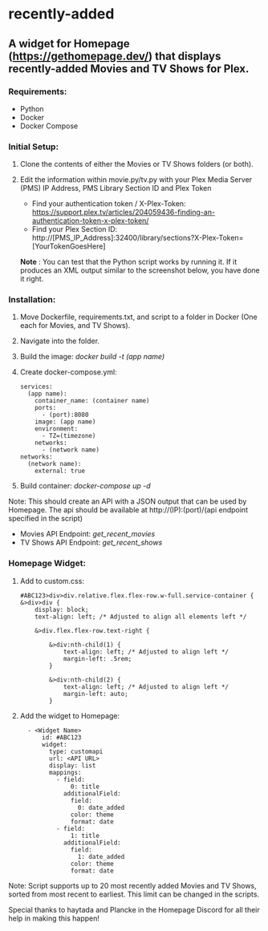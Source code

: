 # recently-added

## A widget for Homepage (https://gethomepage.dev/) that displays recently-added Movies and TV Shows for Plex.

### Requirements:
 - Python
 - Docker
 - Docker Compose

### Initial Setup:
1. Clone the contents of either the Movies or TV Shows folders (or both).
2. Edit the information within movie.py/tv.py with your Plex Media Server (PMS) IP Address, PMS Library Section ID and Plex Token
     - Find your authentication token / X-Plex-Token: https://support.plex.tv/articles/204059436-finding-an-authentication-token-x-plex-token/
     - Find your Plex Section ID: http://[PMS_IP_Address]:32400/library/sections?X-Plex-Token=[YourTokenGoesHere]

    __Note__ : You can test that the Python script works by running it. If it produces an XML output similar to the screenshot below, you have done it right.


### Installation:
1. Move Dockerfile, requirements.txt, and script to a folder in Docker (One each for Movies, and TV Shows).
2. Navigate into the folder.
3. Build the image: _docker build -t (app name)_
4. Create docker-compose.yml:

    ```{version: "3.3"
    services:
      (app name):
        container_name: (container name)
        ports:
          - (port):8080
        image: (app name)
        environment:
          - TZ=(timezone)
        networks:
          - (network name)
    networks:
      (network name):
        external: true
5. Build container: *docker-compose up -d*

Note: This should create an API with a JSON output that can be used by Homepage. The api should be available at http://(IP):(port)/(api endpoint specified in the script)
  - Movies API Endpoint: *get_recent_movies*
  - TV Shows API Endpoint: *get_recent_shows*

### Homepage Widget:
1. Add to custom.css:

    ``` 
    #ABC123>div>div.relative.flex.flex-row.w-full.service-container {
    &>div>div {
        display: block;
        text-align: left; /* Adjusted to align all elements left */

        &>div.flex.flex-row.text-right {

            &>div:nth-child(1) {
                text-align: left; /* Adjusted to align left */
                margin-left: .5rem;
            }

            &>div:nth-child(2) {
                text-align: left; /* Adjusted to align left */
                margin-left: auto;
            }

2. Add the widget to Homepage:

    ```
      - <Widget Name>
          id: #ABC123
          widget:
            type: customapi
            url: <API URL>
            display: list
            mappings:
              - field:
                  0: title
                additionalField:
                  field:
                    0: date_added
                  color: theme
                  format: date
              - field:
                  1: title
                additionalField:
                  field:
                    1: date_added
                  color: theme
                  format: date

Note: Script supports up to 20 most recently added Movies and TV Shows, sorted from most recent to earliest. This limit can be changed in the scripts.

Special thanks to haytada and Plancke in the Homepage Discord for all their help in making this happen! 